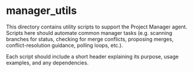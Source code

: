# manager_utils

This directory contains utility scripts to support the Project Manager agent.
Scripts here should automate common manager tasks (e.g. scanning branches for status,
checking for merge conflicts, proposing merges, conflict-resolution guidance,
polling loops, etc.).

Each script should include a short header explaining its purpose, usage examples,
and any dependencies.
